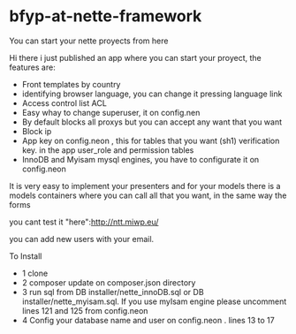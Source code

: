 # bfyp-at-nette-framework
You can start your nette proyects from here

Hi there i just published an app where you can start your proyect, the features are:

- Front templates by country
- identifying browser language, you can change it pressing language link
- Access control list ACL
- Easy whay to change superuser, it on config.nen 
- By default blocks all proxys but you can accept any want that you want
- Block ip
- App key on config.neon , this for tables that you want (sh1) verification key. in the app user_role and permission tables
- InnoDB and Myisam mysql engines, you have to configurate it on config.neon

It is very easy to implement your presenters and for your models there is a models containers where you can call all that you want, in the same way the forms

you cant test it "here":http://ntt.miwp.eu/

you can add new users with your email.

To Install

- 1 clone
- 2 composer update on composer.json directory
- 3 run sql from DB installer/nette_innoDB.sql or DB installer/nette_myisam.sql. If you use myIsam engine please uncomment lines 121 and 125 from config.neon
- 4 Config your database name and user on config.neon . lines 13 to 17
